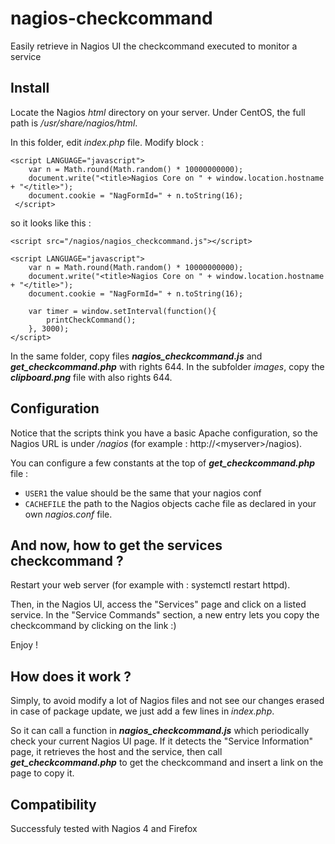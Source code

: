 # nagios-checkcommand
Easily retrieve in Nagios UI the checkcommand executed to monitor a service

## Install
Locate the Nagios *html* directory on your server. Under CentOS, the full path is */usr/share/nagios/html*.

In this folder, edit *index.php* file. Modify block :
```
<script LANGUAGE="javascript">
	var n = Math.round(Math.random() * 10000000000);
	document.write("<title>Nagios Core on " + window.location.hostname + "</title>");
	document.cookie = "NagFormId=" + n.toString(16);
 </script>
```
so it looks like this : 
```
<script src="/nagios/nagios_checkcommand.js"></script>

<script LANGUAGE="javascript">
	var n = Math.round(Math.random() * 10000000000);
	document.write("<title>Nagios Core on " + window.location.hostname + "</title>");
	document.cookie = "NagFormId=" + n.toString(16);

	var timer = window.setInterval(function(){
		printCheckCommand();
	}, 3000);
</script>
```

In the same folder, copy files **_nagios_checkcommand.js_** and **_get_checkcommand.php_** with rights 644.
In the subfolder *images*, copy the **_clipboard.png_** file with also rights 644.

## Configuration
Notice that the scripts think you have a basic Apache configuration, so the Nagios URL is under */nagios* (for example : http://\<myserver\>/nagios).

You can configure a few constants at the top of **_get_checkcommand.php_** file :
- `USER1` the value should be the same that your nagios conf
- `CACHEFILE` the path to the Nagios objects cache file as declared in your own *nagios.conf* file.

## And now, how to get the services checkcommand ?
Restart your web server (for example with : systemctl restart httpd).

Then, in the Nagios UI, access the "Services" page and click on a listed service. 
In the "Service Commands" section, a new entry lets you copy the checkcommand by clicking on the link :)

Enjoy !

## How does it work ? 
Simply, to avoid modify a lot of Nagios files and not see our changes erased in case of package update, we just add a few lines in *index.php*.

So it can call a function in **_nagios_checkcommand.js_** which periodically check your current Nagios UI page. If it detects the "Service Information" page, it retrieves the host and the service, then call **_get_checkcommand.php_** to get the checkcommand and insert a link on the page to copy it.

## Compatibility
Successfuly tested with Nagios 4 and Firefox
